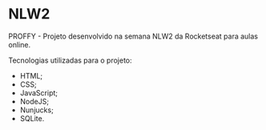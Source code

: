 # NLW2
PROFFY - Projeto desenvolvido na semana NLW2 da Rocketseat para aulas online.

Tecnologias utilizadas para o projeto:
- HTML;
- CSS;
- JavaScript;
- NodeJS;
- Nunjucks;
- SQLite.
